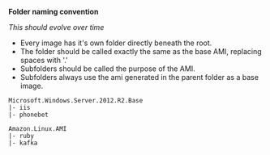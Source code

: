 **Folder naming convention**

*This should evolve over time*

* Every image has it's own folder directly beneath the root.
* The folder should be called exactly the same as the base AMI, replacing spaces with '.'
* Subfolders should be called the purpose of the AMI.
* Subfolders always use the ami generated in the parent folder as a base image.

```
Microsoft.Windows.Server.2012.R2.Base
|- iis
|- phonebet

Amazon.Linux.AMI
|- ruby
|- kafka
```
